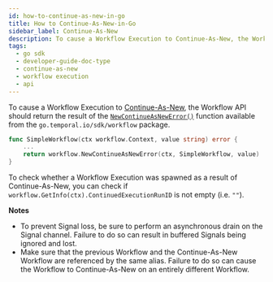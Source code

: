 ```yaml
---
id: how-to-continue-as-new-in-go
title: How to Continue-As-New-in-Go
sidebar_label: Continue-As-New
description: To cause a Workflow Execution to Continue-As-New, the Workflow function should return the result of the `NewContinueAsNewError()` API available from the `go.temporal.io/sdk/workflow` package.
tags:
  - go sdk
  - developer-guide-doc-type
  - continue-as-new
  - workflow execution
  - api
---
```


To cause a Workflow Execution to [Continue-As-New](/concepts/what-is-continue-as-new), the Workflow API should return the result of the [`NewContinueAsNewError()`](https://pkg.go.dev/go.temporal.io/sdk/workflow#NewContinueAsNewError) function available from the `go.temporal.io/sdk/workflow` package.

```go
func SimpleWorkflow(ctx workflow.Context, value string) error {
    ...
    return workflow.NewContinueAsNewError(ctx, SimpleWorkflow, value)
}
```

To check whether a Workflow Execution was spawned as a result of Continue-As-New, you can check if `workflow.GetInfo(ctx).ContinuedExecutionRunID` is not empty (i.e. `""`).

**Notes**

- To prevent Signal loss, be sure to perform an asynchronous drain on the Signal channel.
  Failure to do so can result in buffered Signals being ignored and lost.
- Make sure that the previous Workflow and the Continue-As-New Workflow are referenced by the same alias.
  Failure to do so can cause the Workflow to Continue-As-New on an entirely different Workflow.
